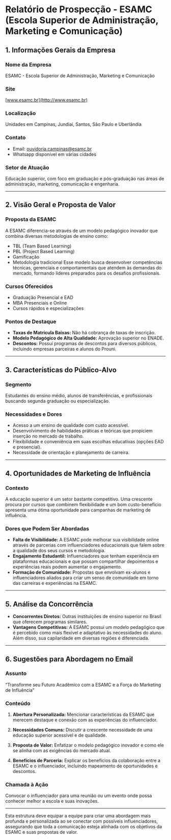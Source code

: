 # Relatório de Prospecção - ESAMC (Escola Superior de Administração, Marketing e Comunicação)

## 1. Informações Gerais da Empresa

### Nome da Empresa
ESAMC - Escola Superior de Administração, Marketing e Comunicação

### Site
[www.esamc.br](http://www.esamc.br)

### Localização
Unidades em Campinas, Jundiaí, Santos, São Paulo e Uberlândia

### Contato
- Email: ouvidoria.campinas@esamc.br
- Whatsapp disponível em várias cidades

### Setor de Atuação
Educação superior, com foco em graduação e pós-graduação nas áreas de administração, marketing, comunicação e engenharia.

---

## 2. Visão Geral e Proposta de Valor

### Proposta da ESAMC
A ESAMC diferencia-se através de um modelo pedagógico inovador que combina diversas metodologias de ensino como:
- TBL (Team Based Learning)
- PBL (Project Based Learning)
- Gamificação
- Metodologia tradicional
Esse modelo busca desenvolver competências técnicas, gerenciais e comportamentais que atendem às demandas do mercado, formando líderes preparados para os desafios profissionais.

### Cursos Oferecidos
- Graduação Presencial e EAD
- MBA Presenciais e Online
- Cursos rápidos e especializações

### Pontos de Destaque
- **Taxas de Matrícula Baixas:** Não há cobrança de taxas de inscrição.
- **Modelo Pedagógico de Alta Qualidade:** Aprovação superior no ENADE.
- **Descontos:** Possui programas de descontos para diversos públicos, incluindo empresas parceiras e alunos do Prouni.

---

## 3. Características do Público-Alvo

### Segmento
Estudantes do ensino médio, alunos de transferências, e profissionais buscando segunda graduação ou especialização.

### Necessidades e Dores
- Acesso a um ensino de qualidade com custo acessível.
- Desenvolvimento de habilidades práticas e teóricas que propiciem inserção no mercado de trabalho.
- Flexibilidade e conveniência em suas escolhas educativas (opções EAD e presencial).
- Necessidade de orientação e planejamento de carreira.

---

## 4. Oportunidades de Marketing de Influência

### Contexto
A educação superior é um setor bastante competitivo. Uma crescente procura por cursos que combinem flexibilidade e um bom custo-benefício apresenta uma ótima oportunidade para campanhas de marketing de influência.

### Dores que Podem Ser Abordadas
- **Falta de Visibilidade:** A ESAMC pode melhorar sua visibilidade online através de parcerias com influenciadores educacionais que falem sobre a qualidade dos seus cursos e metodologia.
- **Engajamento Estudantil:** Influenciadores que tenham experiência em plataformas educacionais e que possam compartilhar depoimentos e experiências reais podem aumentar o engajamento.
- **Formação de Comunidade:** Propostas que envolvam ex-alunos e influenciadores aliados para criar um senso de comunidade em torno das carreiras e experiências na ESAMC.

---

## 5. Análise da Concorrência
- **Concorrentes Diretos:** Outras instituições de ensino superior no Brasil que oferecem programas similares.
- **Vantagens Competitivas:** A ESAMC possui um modelo pedagógico que é percebido como mais flexível e adaptativo às necessidades do aluno. Além disso, sua capilaridade em diversas regiões é diferenciada.

---

## 6. Sugestões para Abordagem no Email

### Assunto
“Transforme seu Futuro Acadêmico com a ESAMC e a Força do Marketing de Influência”

### Conteúdo
1. **Abertura Personalizada:** Mencionar características da ESAMC que merecem destaque e conexão com as experiências do influenciador.
   
2. **Necessidades Comuns:** Discutir a crescente necessidade de uma educação superior acessível e de qualidade.

3. **Proposta de Valor:** Enfatizar o modelo pedagógico inovador e como ele se alinha com as exigências do mercado atual.

4. **Benefícios de Parceria:** Explicar os benefícios da colaboração entre a ESAMC e o influenciador, incluindo mapeamento de oportunidades e descontos.

### Chamada à Ação
Convocar o influenciador para uma reunião ou um evento onde possa conhecer melhor a escola e suas inovações.

---

Esta estrutura deve equipar a equipe para criar uma abordagem mais profunda e personalizada ao se conectar com possíveis influenciadores, assegurando que toda a comunicação esteja alinhada com os objetivos da ESAMC e suas propostas de valor.